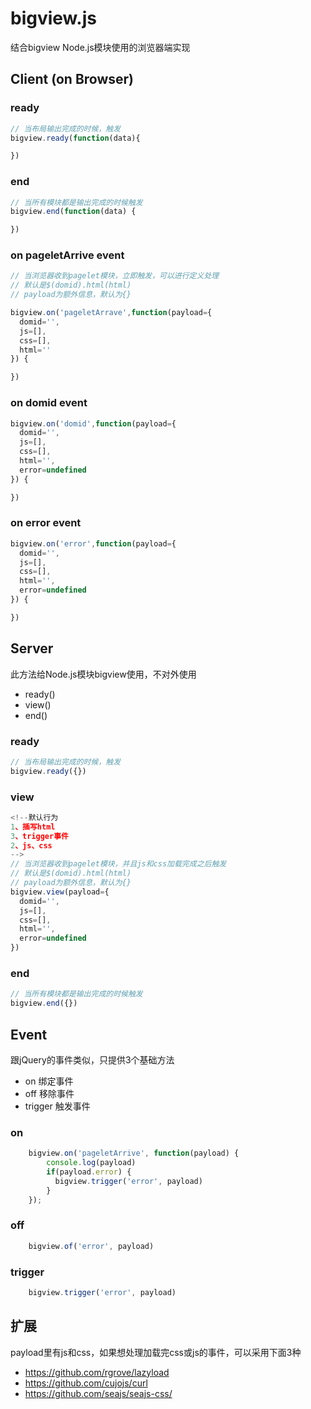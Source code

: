 # bigview.js

结合bigview Node.js模块使用的浏览器端实现


## Client (on Browser)

### ready

```js
// 当布局输出完成的时候，触发
bigview.ready(function(data){

})
```

### end

```js
// 当所有模块都是输出完成的时候触发
bigview.end(function(data) {

})

```

### on pageletArrive event

```js
// 当浏览器收到pagelet模块，立即触发，可以进行定义处理
// 默认是$(domid).html(html)
// payload为额外信息，默认为{}

bigview.on('pageletArrave',function(payload={
  domid='',
  js=[], 
  css=[], 
  html=''
}) {

})
```

### on domid event

```js
bigview.on('domid',function(payload={
  domid='',
  js=[], 
  css=[], 
  html='',
  error=undefined
}) {

})
```

### on error event

```js
bigview.on('error',function(payload={
  domid='',
  js=[], 
  css=[], 
  html='',
  error=undefined
}) {

})
```

## Server

此方法给Node.js模块bigview使用，不对外使用

- ready()
- view()
- end()

### ready

```js
// 当布局输出完成的时候，触发
bigview.ready({})

```

### view

```js
<!--默认行为
1、插写html 
3、trigger事件
2、js、css
-->
// 当浏览器收到pagelet模块，并且js和css加载完成之后触发
// 默认是$(domid).html(html)
// payload为额外信息，默认为{}
bigview.view(payload={
  domid='',
  js=[], 
  css=[], 
  html='',
  error=undefined
})
```

### end

```js
// 当所有模块都是输出完成的时候触发
bigview.end({})

```

## Event

跟jQuery的事件类似，只提供3个基础方法

- on 绑定事件
- off 移除事件
- trigger 触发事件

### on

```js
    bigview.on('pageletArrive', function(payload) {
        console.log(payload)
        if(payload.error) {
          bigview.trigger('error', payload)  
        }
    });
```

### off

```js
    bigview.of('error', payload)  
```

### trigger

```js
    bigview.trigger('error', payload)  
```

## 扩展

payload里有js和css，如果想处理加载完css或js的事件，可以采用下面3种

- https://github.com/rgrove/lazyload
- https://github.com/cujojs/curl
- https://github.com/seajs/seajs-css/